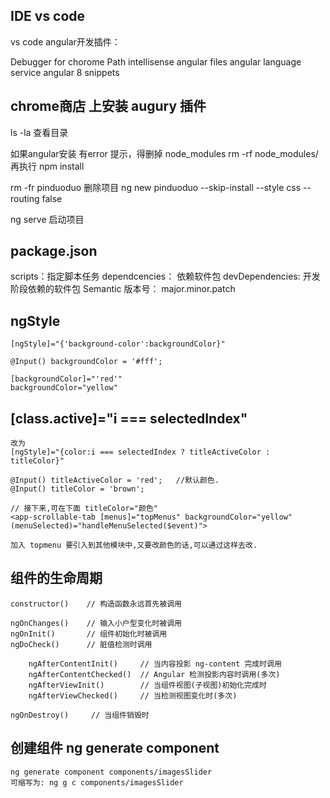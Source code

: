 ## IDE vs code 


vs code  angular开发插件：

Debugger for chorome
Path intellisense
angular files
angular language service
angular 8 snippets


## chrome商店 上安装 augury 插件



ls -la 查看目录

如果angular安装 有error 提示，得删掉 node_modules
rm -rf node_modules/
再执行 npm install


rm -fr pinduoduo 删除项目
ng new pinduoduo --skip-install --style css --routing false

ng serve 启动项目


## package.json
 scripts：指定脚本任务
 dependcencies： 依赖软件包
 devDependencies: 开发阶段依赖的软件包
 Semantic 版本号： major.minor.patch

## ngStyle
    [ngStyle]="{'background-color':backgroundColor}"

    @Input() backgroundColor = '#fff';

    [backgroundColor]="'red'"
    backgroundColor="yellow"


## [class.active]="i === selectedIndex"
    改为
    [ngStyle]="{color:i === selectedIndex ? titleActiveColor : titleColor}"

    @Input() titleActiveColor = 'red';   //默认颜色.
    @Input() titleColor = 'brown';

    // 接下来,可在下面 titleColor="颜色" 
    <app-scrollable-tab [menus]="topMenus" backgroundColor="yellow" (menuSelected)="handleMenuSelected($event)">

    加入 topmenu 要引入到其他模块中,又要改颜色的话,可以通过这样去改.

## 组件的生命周期
    constructor()    // 构造函数永远首先被调用

    ngOnChanges()    // 输入小户型变化时被调用
    ngOnInit()       // 组件初始化时被调用
    ngDoCheck()      // 脏值检测时调用

        ngAfterContentInit()     // 当内容投影 ng-content 完成时调用
        ngAfterContentChecked()  // Angular 检测投影内容时调用(多次)
        ngAfterViewInit()        // 当组件视图(子视图)初始化完成时
        ngAfterViewChecked()     // 当检测视图变化时(多次)

    ngOnDestroy()     // 当组件销毁时

## 创建组件 ng generate component 
    ng generate component components/imagesSlider
    可缩写为: ng g c components/imagesSlider


##   
   